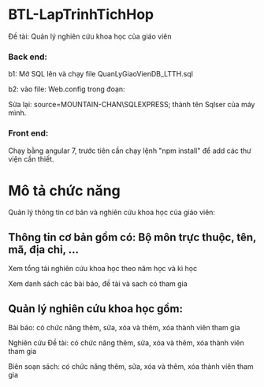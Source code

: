 # BTL-LapTrinhTichHop
Đề tài: Quản lý nghiên cứu khoa học của giáo viên

### Back end:
  b1: Mở SQL lên và chạy file QuanLyGiaoVienDB_LTTH.sql
  
  b2: vào file: Web.config trong đoạn:
  
  <connectionStrings>
    <add name="QuanLyGiaoVienDb" connectionString="data source=MOUNTAIN-CHAN\SQLEXPRESS;initial catalog=QuanLyGiaoVienDB_LTTH;integrated    security=True;MultipleActiveResultSets=True;App=EntityFramework" providerName="System.Data.SqlClient" />
  </connectionStrings>
  
  Sửa lại: source=MOUNTAIN-CHAN\SQLEXPRESS; thành tên Sqlser của máy mình.
  
  
 ### Front end: 
  Chạy bằng angular 7, trước tiên cần chạy lệnh "npm install" để add các thư viện cần thiết.
  
  
 # Mô tả chức năng
 
 Quản lý thông tin cơ bản và nghiên cứu khoa học của giáo viên:
 
 ## Thông tin cơ bản gồm có: Bộ môn trực thuộc, tên, mã, địa chỉ, ...
 Xem tổng tải nghiên cứu khoa học theo năm học và kì học
 
 Xem danh sách các bài báo, đề tài và sach có tham gia
 
 ## Quản lý nghiên cứu khoa học gồm: 
 
  Bài báo: có chức năng thêm, sửa, xóa và thêm, xóa thành viên tham gia
 
  Nghiên cứu Đề tài: có chức năng thêm, sửa, xóa và thêm, xóa thành viên tham gia
  
  Biên soạn sách: có chức năng thêm, sửa, xóa và thêm, xóa thành viên tham gia
